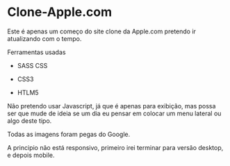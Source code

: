 # Clone-Apple.com
Este é apenas um começo do site clone da Apple.com pretendo ir atualizando com o tempo.

Ferramentas usadas
- SASS CSS

- CSS3

- HTLM5

Não pretendo usar Javascript, já que é apenas para exibição, mas possa ser que mude de ideia se um dia eu pensar em colocar um menu lateral ou algo deste tipo.

Todas as imagens foram pegas do Google.

A principio não está responsivo, primeiro irei terminar para versão desktop, e depois mobile.
